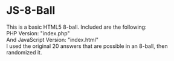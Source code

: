 # JS-8-Ball
This is a basic HTML5 8-ball.
Included are the following:<br>
PHP Version: "index.php"<br>
And JavaScript Version: "index.html"<br>
I used the original 20 answers that are possible in an 8-ball, then randomized it.
